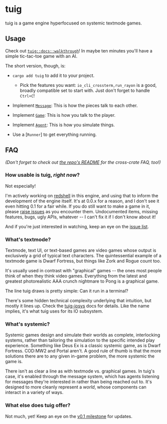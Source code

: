 # tuig

tuig is a game engine hyperfocused on systemic textmode games.

## Usage

Check out [`tuig::docs::walkthrough`]!
In maybe ten minutes you'll have a simple tic-tac-toe game with an AI.

  [`tuig::docs::walkthrough`]: https://docs.rs/tuig/latest/tuig/docs/walkthrough

The short version, though, is:

- `cargo add tuig` to add it to your project.
  - Pick the features you want: `io_cli_crossterm,run_rayon` is a good, broadly compatible set to start with.
    Just don't forget to handle `Ctrl+C`!
- Implement [`Message`]: This is how the pieces talk to each other.
- Implement [`Game`]: This is how you talk to the player.
- Implement [`Agent`]: This is how you simulate things.
- Use a [`Runner`] to get everything running.

  [`Message`]: https://docs.rs/tuig/latest/tuig/trait.Message.html
  [`Game`]: https://docs.rs/tuig/latest/tuig/trait.Game.html
  [`Agent`]: https://docs.rs/tuig/latest/tuig/trait.Agent.html

## FAQ

*(Don't forget to check out [the repo's README] for the cross-crate FAQ, too!)*

  [the repo's README]: https://github.com/nic-hartley/tuig

### How usable is tuig, *right now*?

Not especially!

I'm actively working on [redshell] in this engine, and using that to inform the development of the engine itself.
It's at 0.0.x for a reason, and I don't see it even hitting 0.1 for a fair while.
If you do still want to make a game in it, please [raise issues] as you encounter them.
Undocumented items, missing features, bugs, ugly APIs, whatever -- I can't fix it if I don't know about it!

And if you're just interested in watching, keep an eye on the [issue list].

  [redshell]: https://github.com/nic-hartley/redshell/
  [raise issues]: https://github.com/nic-hartley/redshell/issues/new
  [issue list]: https://github.com/nic-hartley/redshell/issues

### What's textmode?

Textmode, text UI, or text-based games are video games whose output is exclusively a grid of typical text characters.
The quintessential example of a textmode game is Dwarf Fortress, but things like Zork and Rogue count too.

It's usually used in contrast with "graphical" games -- the ones most people think of when they think video games.
Everything from the latest and greatest photorealistic AAA crunch nightmare to Pong is a graphical game.

The line tuig draws is pretty simple:
Can it run in a terminal?

There's some hidden technical complexity underlying that intuition, but mostly it lines up.
Check the [tuig-iosys] docs for details.
Like the name implies, it's what tuig uses for its IO subsystem.

  [tuig-iosys]: https://docs.rs/tuig-iosys

### What's systemic?

Systemic games design and simulate their worlds as complete, interlocking systems, rather than tailoring the simulation to the specific intended play experience.
Something like Deus Ex is a classic systemic game, as is Dwarf Fortress.
COD:MW2 and Portal aren't.
A good rule of thumb is that the more solutions there are to any given in-game problem, the more systemic the game is.

There isn't as clear a line as with textmode vs. graphical games.
In tuig's case, it's enabled through the message system, which has agents listening for messages they're interested in rather than being reached out to.
It's designed to more cleanly represent a *world*, whose components can interact in a variety of ways.

### What else does tuig offer?

Not much, yet!
Keep an eye on the [v0.1 milestone] for updates.

  [v0.1 milestone]: https://github.com/nic-hartley/redshell/milestone/1
